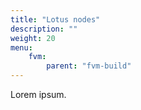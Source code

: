 ```yaml
---
title: "Lotus nodes"
description: ""
weight: 20
menu:
    fvm:
        parent: "fvm-build"
---
```


Lorem ipsum.
